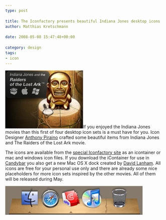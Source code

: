 ```yaml
---
type: post

title: The Iconfactory presents beautiful Indiana Jones desktop icons
author: Matthias Kretschmann

date: 2008-05-08 15:47:48+00:00

category: design
tags:
- icon
---
```


[![Indiana Jones Iconset by Iconfactory](../media/indianajones_first.png)](http://iconfactory.com/indianajones/)If you enjoyed the Indiana Jones movies than this first of four desktop icon sets is a must have for you. Icon Designer [Anthony Piraino](http://onebuttonmouse.com/) crafted some beautiful items from Indiana Jones and The Raiders of the Lost Ark movie.

<!-- more -->

The icons are available from the [special Iconfactory site](http://iconfactory.com/indianajones/) as an icontainer or mac and windows icon files. If you download the iContainer for use in [Candybar](http://www.panic.com/candybar/) you also get a new Mac OS X dock created by [David Lanham](http://dlanham.com/). All icons are free for your personal use only and there are already some nice placeholders for more icon sets inspired by the other movies. All of them will be released during May.

[![Indiana Jones Dock by David Lanham](../media/indianajones_dock.png)](../media/indianajones_dock.png)
